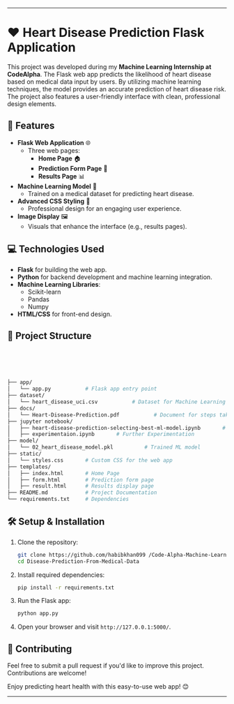 
----

# **❤️ Heart Disease Prediction Flask Application**



This project was developed during my **Machine Learning Internship at CodeAlpha**. The Flask web app predicts the likelihood of heart disease based on medical data input by users. By utilizing machine learning techniques, the model provides an accurate prediction of heart disease risk. The project also features a user-friendly interface with clean, professional design elements.


## **🌟 Features**

- **Flask Web Application** 🌐
  - Three web pages:
    - **Home Page** 🏠
    - **Prediction Form Page** 📝
    - **Results Page** 📊
- **Machine Learning Model** 🤖
  - Trained on a medical dataset for predicting heart disease.
- **Advanced CSS Styling** 🎨
  - Professional design for an engaging user experience.
- **Image Display** 🖼️
  - Visuals that enhance the interface (e.g., results pages).

## **💻 Technologies Used**

- **Flask** for building the web app.
- **Python** for backend development and machine learning integration.
- **Machine Learning Libraries**:
  - Scikit-learn
  - Pandas
  - Numpy
- **HTML/CSS** for front-end design.


## **📁 Project Structure**

```bash





├── app/
│   └── app.py           # Flask app entry point
├── dataset/
│   └── heart_disease_uci.csv           # Dataset for Machine Learning
├── docs/
│   └── Heart-Disease-Prediction.pdf           # Document for steps taken to make this project
├── jupyter notebook/
│   ├── heart-disease-prediction-selecting-best-ml-model.ipynb       # To Do EDA And Model Traning
│   ├── experimentaion.ipynb       # Further Experimentation
├── model/
│   └── 02_heart_disease_model.pkl          # Trained ML model           
├── static/
│   └── styles.css       # Custom CSS for the web app
├── templates/
│   ├── index.html       # Home Page
│   ├── form.html        # Prediction form page
│   ├── result.html      # Results display page
├── README.md            # Project Documentation
└── requirements.txt     # Dependencies
```

## **🛠️ Setup & Installation**

1. Clone the repository:
   ```bash
   git clone https://github.com/habibkhan099 /Code-Alpha-Machine-Learning-Internship-Projects-/tree/main/3.%20Disease%20Predition%20From%20Medical%20Data
   cd Disease-Prediction-From-Medical-Data
   ```

2. Install required dependencies:
   ```bash
   pip install -r requirements.txt
   ```

3. Run the Flask app:
   ```bash
   python app.py
   ```

4. Open your browser and visit `http://127.0.0.1:5000/`.


## **🤝 Contributing**

Feel free to submit a pull request if you'd like to improve this project. Contributions are welcome!

Enjoy predicting heart health with this easy-to-use web app! 😊

-----


